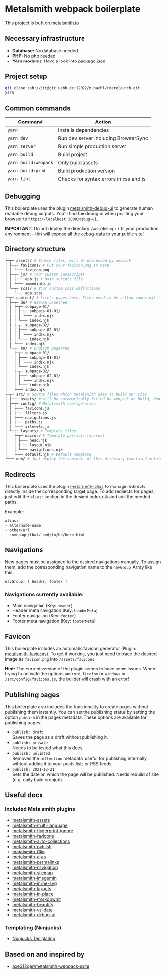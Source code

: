 # Metalsmith webpack boilerplate

This project is built on [metalsmith.io]

## Necessary infrastructure

* **Database:** No database needed
* **PHP:** No php needed
* **Yarn modules:** Have a look into [package.json]

## Project setup

```bash
git clone ssh://git@git.uebb.de:12022/m.bachl/rderelaunch.git
yarn
```

## Common commands

| Command | Action |
| --- | --- |
| `yarn` | Installs dependencies |
| `yarn dev` | Run dev server including BrowserSync |
| `yarn server` | Run simple production server |
| `yarn build` | Build project |
| `yarn build:webpack` | Only build assets |
| `yarn build:prod` | Build production version |
| `yarn lint` | Checks for syntax errors in css and js |

## Debugging

This boilerplate uses the plugin [metalsmith-debug-ui] to generate human readable debug outputs. You'll find the debug ui when pointing your browser to `https://localhost:3000/debug-ui`.

**IMPORTANT:** Do not deploy the directory `/web/debug-ui` to your production environment - this will expose all the debug-data to your public site!  

## Directory structure

```bash
├─┬─ assets/ # Source files, will be processed by webpack
│ ├─┬─ favicons/ # Put your favicon.png in here
│ │ └─── favicon.png
│ ├─┬─ js/ # Your custom javascripts
│ │ ├─── app.js # Main scripts file 
│ │ └─── immediate.js
│ └─┬─ scss/ # Your custom scss definitions
│   └─── app.scss
├─┬─ content/ # Site's pages here. Files need to be called index.njk
│ ├─┬─ de/ # German pagetree
│ │ ├─┬─ subpage-01/
│ │ │ ├─┬─ subpage-01-01/
│ │ │ │ └─── index.njk
│ │ │ └─── index.njk
│ │ ├─┬─ subpage-02/
│ │ │ ├─┬─ subpage-02-01/
│ │ │ │ └─── index.njk
│ │ │ └─── index.njk
│ │ └─── index.njk
│ └─┬─ en/ # English pagetree
│   ├─┬─ subpage-01/
│   │ ├─┬─ subpage-01-01/
│   │ │ └─── index.njk
│   │ └─── index.njk
│   ├─┬─ subpage-02/
│   │ ├─┬─ subpage-02-01/
│   │ │ └─── index.njk
│   │ └─── index.njk
│   └─── index.njk
├─┬─ src/ # Source files which metalsmith uses to build our site
│ ├─── assets/ # will be automatically filled by webpack on build, don't touch those contents
│ ├─┬─ config/ # Metalsmith configuration
│ │ ├─── favicons.js
│ │ ├─── filters.js
│ │ ├─── navigations.js
│ │ ├─── paths.js
│ │ └─── sitemeta.js
│ └─┬─ layouts/ # Template files
│   ├─┬─ macros/ # Template partials (macros)
│   │ ├─── head.njk
│   │ ├─── layout.njk
│   │ └─── navigations.njk
│   └─── default.njk # Default template
└─── web/ # Just deploy the contents of this directory (containd metalsmith-generated content)
```

## Redirects

This boilerplate uses the plugin [metalsmith-alias] to manage redirects directly inside the corresponding target page. To add redirects for pages, just edit the `alias:` section in the desired index.njk and add the needed paths.

Example:

```bash
alias:
- alternate-name
- other/url
- somepage/that/used/to/be/here.html
```

## Navigations

New pages must be assigned to the desired navigations manually. To assign them, add the corresponding navigation name to the `navGroup`-Array like this:

```bash
navGroup: [ header, footer ]
```

### Navigations currently available:

* Main navigation (Key: `header`)
* Header meta navigation (Key: `headerMeta`)
* Footer navigation (Key: `footer`)
* Footer meta navigation (Key: `footerMeta`)

## Favicon

This boilerplate includes an automatic favicon generator (Plugin: [metalsmith-favicons]). To get it working, you just need to place the desired image as `favicon.png` into `/assets/favicons`.

**Hint:** The current version of the plugin seems to have some issues. When trying to activate the options `android`, `firefox` or `windows` in `/src/config/favicons.js`, the builder will crash with an error!

## Publishing pages

This boilerplate also includes the functionality to create pages without publishing them instantly. You can set the publishing status by setting the option `publish` in the pages metadata. These options are available for publishing pages:

* `publish: draft`  
Saves the page as a draft without publishing it.
* `publish: private`  
Needs to be tested what this does.
* `publish: unlisted`  
Removes the `collection` metadata, useful for publishing internally wihtout adding it to your posts lists or RSS feeds.
* `publish: 2021-12-21`  
Sets the date on which the page will be published. Needs rebuild of site (e.g. daily build cronjob).

## Useful docs

### Included Metalsmith plugins

* [metalsmith-assets]
* [metalsmith-multi-language]
* [metalsmith-fingerprint-ignore]
* [metalsmith-favicons]
* [metalsmith-auto-collections]
* [metalsmith-publish]
* [metalsmith-i18n]
* [metalsmith-alias]
* [metalsmith-permalinks]
* [metalsmith-navigation]
* [metalsmith-sitemap]
* [metalsmith-imagemin]
* [metalsmith-inline-svg]
* [metalsmith-layouts]
* [metalsmith-in-place]
* [metalsmith-markdownit]
* [metalsmith-beautify]
* [metalsmith-validate]
* [metalsmith-debug-ui]

### Templating (Nunjucks)

* [Nunjucks Templating]

## Based on and inspired by

* [axe312ger/metalsmith-webpack-suite]

[metalsmith.io]: https://www.metalsmith.io
[package.json]: package.json
[metalsmith-assets]: https://github.com/treygriffith/metalsmith-assets
[metalsmith-multi-language]: https://github.com/doup/metalsmith-multi-language
[metalsmith-fingerprint-ignore]: https://github.com/npm-graveyard/metalsmith-fingerprint-ignore
[metalsmith-favicons]: https://github.com/arccoza/metalsmith-favicons
[metalsmith-auto-collections]: https://github.com/lowmess/metalsmith-auto-collections
[metalsmith-publish]: https://github.com/mikestopcontinues/metalsmith-publish
[metalsmith-i18n]: https://github.com/doup/metalsmith-i18n
[metalsmith-alias]: https://github.com/fortes/metalsmith-alias
[metalsmith-permalinks]: https://github.com/segmentio/metalsmith-permalinks
[metalsmith-navigation]: https://github.com/unstoppablecarl/metalsmith-navigation
[metalsmith-sitemap]: https://github.com/ExtraHop/metalsmith-sitemap
[metalsmith-imagemin]: https://github.com/ahmadnassri/metalsmith-imagemin
[metalsmith-inline-svg]: https://github.com/meatysolutions/metalsmith-inline-svg
[metalsmith-layouts]: https://github.com/ismay/metalsmith-layouts
[metalsmith-in-place]: https://github.com/ismay/metalsmith-in-place
[metalsmith-markdownit]: https://github.com/mayo/metalsmith-markdownit
[metalsmith-beautify]: https://github.com/boushley/metalsmith-beautify
[metalsmith-validate]: https://github.com/mikestopcontinues/metalsmith-validate
[metalsmith-debug-ui]: https://github.com/leviwheatcroft/metalsmith-debug-ui
[Nunjucks Templating]: https://mozilla.github.io/nunjucks/templating.html
[Metalsmith Slack channel]: https://metalsmith-slack.herokuapp.com/
[axe312ger/metalsmith-webpack-suite]: https://github.com/axe312ger/metalsmith-webpack-suite